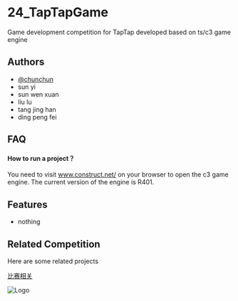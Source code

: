 # 24_TapTapGame
Game development competition for TapTap
developed based on ts/c3 game engine



## Authors

- [@chunchun](https://github.com/chunchuna)
- sun yi
- sun wen xuan
- liu lu
- tang jing han
- ding peng fei


## FAQ

#### How to run a project？

You need to visit www.construct.net/ on your browser to open the c3 game engine. The current version of the engine is R401.


## Features

- nothing

## Related Competition

Here are some related projects

[比赛相关](https://www.taptap.cn/moment/592690704132607834)


![Logo](https://avatars.githubusercontent.com/u/32768062?v=4)


